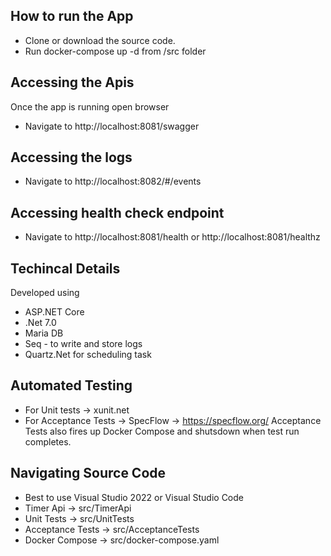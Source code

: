 ## How to run the App
- Clone or download the source code.
- Run docker-compose up -d from /src folder

## Accessing the Apis
Once the app is running open browser
- Navigate to http://localhost:8081/swagger

## Accessing the logs
- Navigate to http://localhost:8082/#/events

## Accessing health check endpoint
- Navigate to http://localhost:8081/health or http://localhost:8081/healthz

## Techincal Details
Developed using
- ASP.NET Core 
- .Net 7.0
- Maria DB
- Seq - to write and store logs
- Quartz.Net for scheduling task

## Automated Testing
- For Unit tests -> xunit.net
- For Acceptance Tests -> SpecFlow -> https://specflow.org/
Acceptance Tests also fires up Docker Compose and shutsdown when test run completes.

## Navigating Source Code
- Best to use Visual Studio 2022 or Visual Studio Code
- Timer Api -> src/TimerApi
- Unit Tests -> src/UnitTests
- Acceptance Tests -> src/AcceptanceTests
- Docker Compose -> src/docker-compose.yaml
